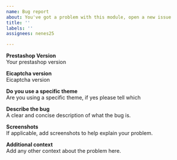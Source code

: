 ```yaml
---
name: Bug report
about: You've got a problem with this module, open a new issue
title: ''
labels: ''
assignees: nenes25

---
```


**Prestashop Version**  
Your prestashop version

**Eicaptcha version**  
Eicaptcha version

**Do you use a specific theme**  
Are you using a specific theme, if yes please tell which

**Describe the bug**  
A clear and concise description of what the bug is.

**Screenshots**  
If applicable, add screenshots to help explain your problem.

**Additional context**  
Add any other context about the problem here.
